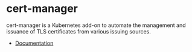# cert-manager

cert-manager is a Kubernetes add-on to automate the management and issuance of TLS certificates from various issuing sources.

- [Documentation](https://cert-manager.io/docs/)
